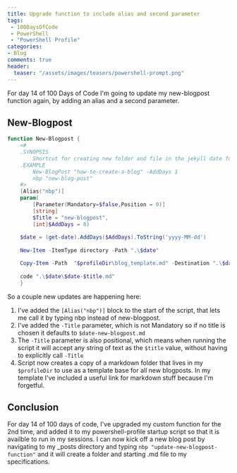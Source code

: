 ```yaml
---
title: Upgrade function to include alias and second parameter
tags:
 - 100DaysOfCode
 - PowerShell
 - "PowerShell Profile"
categories:
- Blog
comments: true
header:
  teaser: "/assets/images/teasers/powershell-prompt.png"
---
```


For day 14 of 100 Days of Code I'm going to update my new-blogpost function again, by adding an alias and a second parameter.

## New-Blogpost

```powershell
function New-Blogpost {
    <#
    .SYNOPSIS
        Shortcut for creating new folder and file in the jekyll date format
    .EXAMPLE
        New-BlogPost "how-to-create-a-blog" -AddDays 1
        nbp "new-blog-post"
    #>
    [Alias("nbp")]
    param(
        [Parameter(Mandatory=$false,Position = 0)] 
        [string]
        $Title = "new-blogpost",
        [int]$AddDays = 0)
        
    $date = (get-date).AddDays($AddDays).ToString('yyyy-MM-dd')
    
    New-Item -ItemType directory -Path ".\$date"

    Copy-Item -Path  "$profileDir\blog_template.md" -Destination ".\$date\$date-$title.md"
              
    code ".\$date\$date-$title.md"
    }
```
So a couple new updates are happening here: 

1. I've added the `[Alias("nbp")]` block to the start of the script, that lets me call it by typing nbp instead of new-blogpost.
2. I've added the `-Title` parameter, which is not Mandatory so if no title is chosen it defaults to `$date-new-blogpost.md`
3. The `-Title` parameter is also positional, which means when running the script it will accept any string of text as the `$title` value, without having to explicitly call `-Title`
4. Script now creates a copy of a markdown folder that lives in my `$profileDir` to use as a template base for all new blogposts.  In my template I've included a useful link for markdown stuff because I'm forgetful.

## Conclusion

For day 14 of 100 days of code, I've upgraded my custom function for the 2nd time, and added it to my powershell-profile startup script so that it is availble to run in my sessions.  I can now kick off a new blog post by navigating to my _posts directory and typing `nbp "update-new-blogpost-function"` and it will create a folder and starting .md file to my specifications.